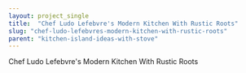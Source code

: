 ```yaml
---
layout: project_single
title:  "Chef Ludo Lefebvre's Modern Kitchen With Rustic Roots"
slug: "chef-ludo-lefebvres-modern-kitchen-with-rustic-roots"
parent: "kitchen-island-ideas-with-stove"
---
```

Chef Ludo Lefebvre's Modern Kitchen With Rustic Roots